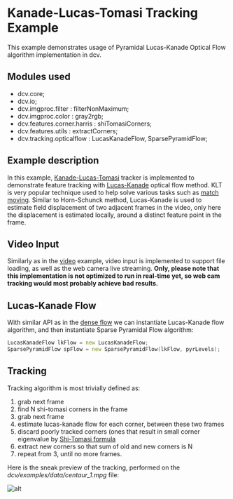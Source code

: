 # Kanade-Lucas-Tomasi Tracking Example

This example demonstrates usage of Pyramidal Lucas-Kanade Optical Flow algorithm implementation in dcv.

## Modules used
 * dcv.core;
 * dcv.io;
 * dcv.imgproc.filter : filterNonMaximum;
 * dcv.imgproc.color : gray2rgb;
 * dcv.features.corner.harris : shiTomasiCorners;
 * dcv.features.utils : extractCorners;
 * dcv.tracking.opticalflow : LucasKanadeFlow, SparsePyramidFlow;

## Example description

 In this example, [Kanade-Lucas-Tomasi](https://en.wikipedia.org/wiki/Kanade%E2%80%93Lucas%E2%80%93Tomasi_feature_tracker) 
 tracker is implemented to demonstrate feature tracking with [Lucas-Kanade](https://en.wikipedia.org/wiki/Lucas%E2%80%93Kanade_method) optical flow method. 
 KLT is very popular technique used to help solve various tasks such as [match moving](https://en.wikipedia.org/wiki/Match_moving).
 Similar to Horn-Schunck method, Lucas-Kanade is used to estimate field displacement of two adjacent frames in the video, only 
 here the displacement is estimated locally, around a distinct feature point in the frame. 

## Video Input

 Similarly as in the [video](https://github.com/libmir/dcv/tree/master/examples/video) example, video input
 is implemented to support file loading, as well as the web camera live streaming. **Only, please note that this implementation
 is not optimized to run in real-time yet, so web cam tracking would most probably achieve bad results.**

## Lucas-Kanade Flow

 With similar API as in the [dense flow](https://github.com/libmir/dcv/tree/master/examples/tracking/hornschunck) 
 we can instantiate Lucas-Kanade flow algorithm, and then instantiate Sparse Pyramidal Flow algorithm:

 ```d
 LucasKanadeFlow lkFlow = new LucasKanadeFlow;
 SparsePyramidFlow spFlow = new SparsePyramidFlow(lkFlow, pyrLevels);
 ```

## Tracking

 Tracking algorithm is most trivially defined as:
 1. grab next frame
 2. find N shi-tomasi corners in the frame
 3. grab next frame
 4. estimate lucas-kanade flow for each corner, between these two frames
 5. discard poorly tracked corners (ones that result in small corner eigenvalue by [Shi-Tomasi formula](https://en.wikipedia.org/wiki/Corner_detection#The_Harris_.26_Stephens_.2F_Plessey_.2F_Shi.E2.80.93Tomasi_corner_detection_algorithms)
 6. extract new corners so that sum of old and new corners is N
 7. repeat from 3, until no more frames. 

 Here is the sneak preview of the tracking, performed on the *dcv/examples/data/centaur_1.mpg* file:

 ![alt](https://github.com/libmir/dcv/blob/master/examples/tracking/klt/result/track.gif)
